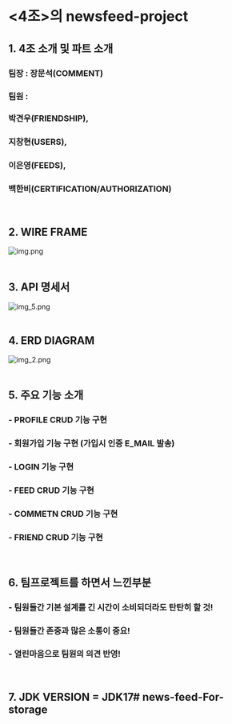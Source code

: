 # <4조>의 newsfeed-project

## 1. 4조 소개 및 파트 소개
### 팀장 : 장문석(COMMENT)
### 팀원 : <br><br>박견우(FRIENDSHIP), 
### 지창현(USERS),
### 이은영(FEEDS), 
### 백한비(CERTIFICATION/AUTHORIZATION)
<br>

## 2. WIRE FRAME
![img.png](img.png)
<br>
<br>

## 3. API 명세서
![img_5.png](img_5.png)
<br>
<br>

## 4. ERD DIAGRAM
![img_2.png](img_2.png)
<br>
<br>

## 5. 주요 기능 소개
### - PROFILE CRUD 기능 구현
### - 회원가입 기능 구현 (가입시 인증 E_MAIL 발송)
### - LOGIN 기능 구현
### - FEED CRUD 기능 구현
### - COMMETN CRUD 기능 구현
### - FRIEND CRUD 기능 구현
<br>

## 6. 팀프로젝트를 하면서 느낀부분
### - 팀원들간 기본 설계를 긴 시간이 소비되더라도 탄탄히 할 것!
### - 팀원들간 존중과 많은 소통이 중요!
### - 열린마음으로 팀원의 의견 반영!
<br>

## 7. JDK VERSION = JDK17# news-feed-For-storage
